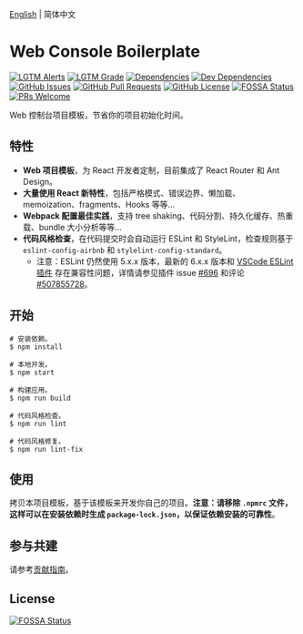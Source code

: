 [English](./README.md) | 简体中文

# Web Console Boilerplate

[![LGTM Alerts](https://img.shields.io/lgtm/alerts/github/NicolasSchwarzer/web-console-boilerplate)](https://lgtm.com/projects/g/NicolasSchwarzer/web-console-boilerplate/alerts/) [![LGTM Grade](https://img.shields.io/lgtm/grade/javascript/github/NicolasSchwarzer/web-console-boilerplate)](https://lgtm.com/projects/g/NicolasSchwarzer/web-console-boilerplate/alerts/) [![Dependencies](https://img.shields.io/david/NicolasSchwarzer/web-console-boilerplate)](https://david-dm.org/NicolasSchwarzer/web-console-boilerplate) [![Dev Dependencies](https://img.shields.io/david/dev/NicolasSchwarzer/web-console-boilerplate)](https://david-dm.org/NicolasSchwarzer/web-console-boilerplate?type=dev) [![GitHub Issues](https://img.shields.io/github/issues/NicolasSchwarzer/web-console-boilerplate)](https://github.com/NicolasSchwarzer/web-console-boilerplate/issues) [![GitHub Pull Requests](https://img.shields.io/github/issues-pr/NicolasSchwarzer/web-console-boilerplate)](https://github.com/NicolasSchwarzer/web-console-boilerplate/pulls) [![GitHub License](https://img.shields.io/github/license/NicolasSchwarzer/web-console-boilerplate)](https://github.com/NicolasSchwarzer/web-console-boilerplate/blob/master/LICENSE) [![FOSSA Status](https://app.fossa.io/api/projects/git%2Bgithub.com%2FNicolasSchwarzer%2Fweb-console-boilerplate.svg?type=shield)](https://app.fossa.io/projects/git%2Bgithub.com%2FNicolasSchwarzer%2Fweb-console-boilerplate?ref=badge_shield) [![PRs Welcome](https://img.shields.io/badge/PRs-welcome-brightgreen.svg)](./CONTRIBUTING_zh-CN.md#%E7%AC%AC%E4%B8%80%E6%AC%A1%E8%B4%A1%E7%8C%AE)

Web 控制台项目模板，节省你的项目初始化时间。

## 特性

* **Web 项目模板**，为 React 开发者定制，目前集成了 React Router 和 Ant Design。
* **大量使用 React 新特性**，包括严格模式、错误边界、懒加载、memoization、fragments、Hooks 等等...
* **Webpack 配置最佳实践**，支持 tree shaking、代码分割、持久化缓存、热重载、bundle 大小分析等等...
* **代码风格检查**，在代码提交时会自动运行 ESLint 和 StyleLint，检查规则基于 `eslint-config-airbnb` 和 `stylelint-config-standard`。
  * 注意：ESLint 仍然使用 5.x.x 版本，最新的 6.x.x 版本和 [VSCode ESLint 插件](https://github.com/microsoft/vscode-eslint) 存在兼容性问题，详情请参见插件 issue [#696](https://github.com/microsoft/vscode-eslint/issues/696) 和评论 [#507855728](https://github.com/microsoft/vscode-eslint/issues/696#issuecomment-507855728)。

## 开始

```shell
# 安装依赖。
$ npm install

# 本地开发。
$ npm start

# 构建应用。
$ npm run build

# 代码风格检查。
$ npm run lint

# 代码风格修复。
$ npm run lint-fix
```

## 使用

拷贝本项目模板，基于该模板来开发你自己的项目。**注意：请移除 `.npmrc` 文件，这样可以在安装依赖时生成 `package-lock.json`，以保证依赖安装的可靠性**。

## 参与共建

请参考[贡献指南](./CONTRIBUTING_zh-CN.md)。

## License

[![FOSSA Status](https://app.fossa.io/api/projects/git%2Bgithub.com%2FNicolasSchwarzer%2Fweb-console-boilerplate.svg?type=large)](https://app.fossa.io/projects/git%2Bgithub.com%2FNicolasSchwarzer%2Fweb-console-boilerplate?ref=badge_large)
